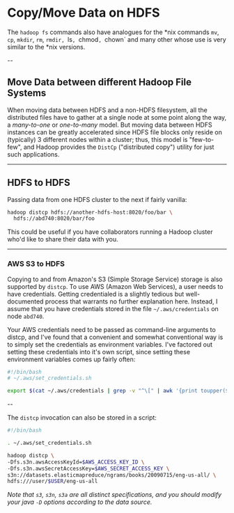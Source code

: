 # Copy/Move Data on HDFS

The `hadoop fs` commands also have analogues for the \*nix commands `mv`, `cp`,
`mkdir`, `rm`, `rmdir, `ls`, `chmod`, `chown` and many other whose use is
very similar to the \*nix versions.

--

## Move Data between different Hadoop File Systems

When moving data between HDFS and a non-HDFS filesystem, 
all the distributed files have to gather at a single node
at some point along the way, a *many-to-one* or *one-to-many* model.
But moving data between HDFS instances can be greatly accelerated since 
HDFS file blocks only reside on (typically) 3 
different nodes within a cluster; 
thus, this model is "few-to-few", and Hadoop provides the `DistCp` 
("distributed copy") utility for just such applications.

---

## HDFS to HDFS

Passing data from one HDFS cluster to the next if fairly vanilla:

```bash
hadoop distcp hdfs://another-hdfs-host:8020/foo/bar \
  hdfs://abd740:8020/bar/foo
```

This could be useful if you have collaborators running a Hadoop cluster who'd 
like to share their data with you. 

---

### AWS S3 to HDFS

Copying to and from Amazon's S3 (Simple Storage Service) storage is 
also supported by `distcp`. 
To use AWS (Amazon Web Services), a user needs to have credentials. Getting 
credentialed is a slightly tedious but well-documented process that warrants
no further explanation here. Instead, I assume that you have credentials
stored in the file `~/.aws/credentials` on node `abd740`.

Your AWS credentials need to be passed as command-line arguments to distcp,
and I've found that a convenient and somewhat conventional way is to simply 
set the credentials as environment variables.
I've factored out setting these credentials into it's own script, since
setting these environment variables comes up fairly often: 

```bash
#!/bin/bash
# ~/.aws/set_credentials.sh

export $(cat ~/.aws/credentials | grep -v "^\[" | awk '{print toupper($1)$2$3 }')

```

--

The `distcp` invocation can also be stored in a script:

```bash
#!/bin/bash

. ~/.aws/set_credentials.sh

hadoop distcp \
-Dfs.s3n.awsAccessKeyId=$AWS_ACCESS_KEY_ID \
-Dfs.s3n.awsSecretAccessKey=$AWS_SECRET_ACCESS_KEY \
s3n://datasets.elasticmapreduce/ngrams/books/20090715/eng-us-all/ \
hdfs:///user/$USER/eng-us-all
```

*Note that `s3`, `s3n`, `s3a` are all distinct 
specifications, and you should modify
your java `-D` options according to the data source.*

